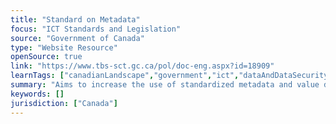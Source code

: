 ```yaml
---
title: "Standard on Metadata"
focus: "ICT Standards and Legislation"
source: "Government of Canada"
type: "Website Resource"
openSource: true
link: "https://www.tbs-sct.gc.ca/pol/doc-eng.aspx?id=18909"
learnTags: ["canadianLandscape","government","ict","dataAndDataSecurity","regulation","framework"]
summary: "Aims to increase the use of standardized metadata and value domains in support of the management of information resources."
keywords: []
jurisdiction: ["Canada"]
---
```

